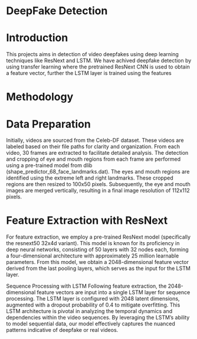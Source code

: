 # DeepFake Detection

# Introduction
This projects aims in detection of video deepfakes using deep learning techniques like ResNext and LSTM. We have achived deepfake detection by using transfer learning where the pretrained ResNext CNN is used to obtain a feature vector, further the LSTM layer is trained using the features

# Methodology

# Data Preparation
Initially, videos are sourced from the Celeb-DF dataset. These videos are labeled based on their file paths for clarity and organization. From each video, 30 frames are extracted to facilitate detailed analysis. The detection and cropping of eye and mouth regions from each frame are performed using a pre-trained model from dlib (shape_predictor_68_face_landmarks.dat). The eyes and mouth regions are identified using the extreme left and right landmarks. These cropped regions are then resized to 100x50 pixels. Subsequently, the eye and mouth images are merged vertically, resulting in a final image resolution of 112x112 pixels.

# Feature Extraction with ResNext
For feature extraction, we employ a pre-trained ResNext model (specifically the resnext50 32x4d variant). This model is known for its proficiency in deep neural networks, consisting of 50 layers with 32 nodes each, forming a four-dimensional architecture with approximately 25 million learnable parameters. From this model, we obtain a 2048-dimensional feature vector derived from the last pooling layers, which serves as the input for the LSTM layer.

Sequence Processing with LSTM
Following feature extraction, the 2048-dimensional feature vectors are input into a single LSTM layer for sequence processing. The LSTM layer is configured with 2048 latent dimensions, augmented with a dropout probability of 0.4 to mitigate overfitting. This LSTM architecture is pivotal in analyzing the temporal dynamics and dependencies within the video sequences. By leveraging the LSTM’s ability to model sequential data, our model effectively captures the nuanced patterns indicative of deepfake or real videos.
